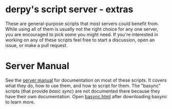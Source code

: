 # derpy's script server - extras
These are general-purpose scripts that most servers could benefit from.
While using all of them is usually not the right choice for any one server, you are encouraged to pick some you might need.
If you're interested in working on any of these scripts feel free to start a discussion, open an issue, or make a pull request.

# Server Manual
See the [server manual](http://bullyscripting.net/server.html) for documentation on most of these scripts.
It covers what they do, how to use them, and how to script for them.
The "basync" scripts (that provide *basic sync*) are not documented there because they have their own documentation.
Open [basync.html](./scripts/basync/basync.html) after downloading basync to learn more.